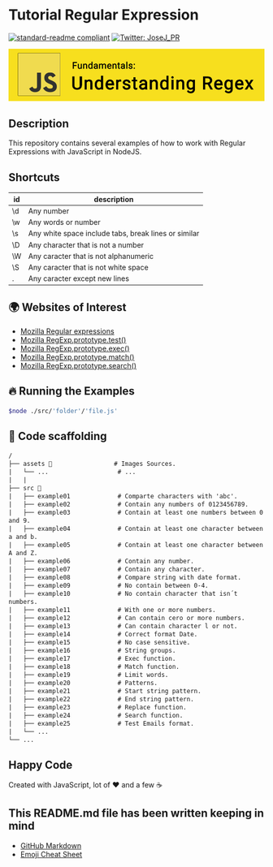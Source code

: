 # Tutorial Regular Expression

[![standard-readme compliant](https://img.shields.io/badge/readme%20style-standard-brightgreen.svg?style=flat-square)](https://github.com/RichardLitt/standard-readme)
[![Twitter: JoseJ_PR](https://img.shields.io/twitter/url?color=1991DA&label=Twitter%20%40JoseJ_PR&logo=twitter&logoColor=FFFFFF&style=flat-square&url=https%3A%2F%2Ftwitter.com%2FJoseJ_PR)](https://twitter.com/JoseJ_PR)

![Banner](/assets/banner.png)

## Description

This repository contains several examples of how to work with Regular Expressions with JavaScript in NodeJS.

## Shortcuts

| id | description |
| -- | ----------- |
| \d | Any number |
| \w | Any words or number |
| \s | Any white space include tabs, break lines or similar |
| \D | Any character that is not a number |
| \W | Any caracter that is not alphanumeric |
| \S | Any caracter that is not white space |
| . | Any caracter except new lines |

## 🌍 Websites of Interest

- [Mozilla Regular expressions](https://developer.mozilla.org/en-US/docs/Web/JavaScript/Guide/Regular_Expressions)
- [Mozilla RegExp.prototype.test()](https://developer.mozilla.org/en-US/docs/Web/JavaScript/Reference/Global_Objects/RegExp/test)
- [Mozilla RegExp.prototype.exec()](https://developer.mozilla.org/en-US/docs/Web/JavaScript/Reference/Global_Objects/RegExp/exec)
- [Mozilla RegExp.prototype.match()](https://developer.mozilla.org/en-US/docs/Web/JavaScript/Reference/Global_Objects/RegExp/match)
- [Mozilla RegExp.prototype.search()](https://developer.mozilla.org/en-US/docs/Web/JavaScript/Reference/Global_Objects/RegExp/search)

## 🔥 Running the Examples

```bash
$node ./src/'folder'/'file.js'
```

## 📂 Code scaffolding

```any
/
├── assets 🌈                 # Images Sources.
|   └── ...                   # ...
|   |
├── src 💯
|   ├── example01             # Comparte characters with 'abc'.
|   ├── example02             # Contain any numbers of 0123456789.
|   ├── example03             # Contain at least one numbers between 0 and 9.
|   ├── example04             # Contain at least one character between a and b.
|   ├── example05             # Contain at least one character between A and Z.
|   ├── example06             # Contain any number.
|   ├── example07             # Contain any character.
|   ├── example08             # Compare string with date format.
|   ├── example09             # No contain between 0-4.
|   ├── example10             # No contain character that isn´t numbers.
|   ├── example11             # With one or more numbers.
|   ├── example12             # Can contain cero or more numbers.
|   ├── example13             # Can contain character l or not.
|   ├── example14             # Correct format Date.
|   ├── example15             # No case sensitive.
|   ├── example16             # String groups.
|   ├── example17             # Exec function.
|   ├── example18             # Match function.
|   ├── example19             # Limit words.
|   ├── example20             # Patterns.
|   ├── example21             # Start string pattern.
|   ├── example22             # End string pattern.
|   ├── example23             # Replace function.
|   ├── example24             # Search function.
|   ├── example25             # Test Emails format.
|   └── ...
└── ...
```

## Happy Code

Created with JavaScript, lot of ❤️ and a few ☕️

## This README.md file has been written keeping in mind

- [GitHub Markdown](https://guides.github.com/features/mastering-markdown/)
- [Emoji Cheat Sheet](https://www.webfx.com/tools/emoji-cheat-sheet/)